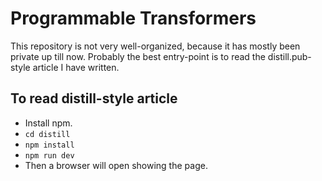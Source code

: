 # Programmable Transformers

This repository is not very well-organized, because it has mostly been private up till now. Probably the best entry-point is to read the distill.pub-style article I have written.

## To read distill-style article
- Install npm.
- `cd distill`
- `npm install`
- `npm run dev`
- Then a browser will open showing the page.
